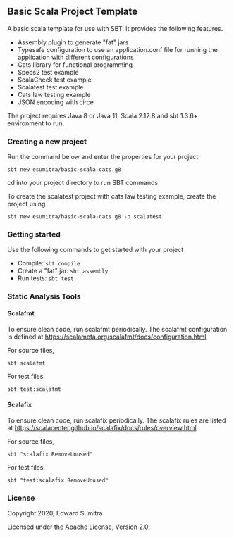 ## Basic Scala Project Template
A basic scala template for use with SBT. It provides the following features.

 - Assembly plugin to generate "fat" jars
 - Typesafe configuration to use an application.conf file for running the application with different configurations
 - Cats library for functional programming
 - Specs2 test example
 - ScalaCheck test example
 - Scalatest test example
 - Cats law testing example
 - JSON encoding with circe

The project requires Java 8 or Java 11, Scala 2.12.8 and sbt 1.3.6+ environment to run.

### Creating a new project
Run the command below and enter the properties for your project

`sbt new esumitra/basic-scala-cats.g8`

cd into your project directory to run SBT commands

To create the scalatest project with cats law testing example, create the project using

`sbt new esumitra/basic-scala-cats.g8 -b scalatest`

### Getting started
 Use the following commands to get started with your project

 - Compile: `sbt compile`
 - Create a "fat" jar: `sbt assembly`
 - Run tests: `sbt test`

### Static Analysis Tools

#### Scalafmt
To ensure clean code, run scalafmt periodically. The scalafmt configuration is defined at https://scalameta.org/scalafmt/docs/configuration.html

For source files,

`sbt scalafmt`

For test files.

`sbt test:scalafmt`

#### Scalafix
To ensure clean code, run scalafix periodically. The scalafix rules are listed at https://scalacenter.github.io/scalafix/docs/rules/overview.html

For source files,

`sbt "scalafix RemoveUnused"`

For test files.

`sbt "test:scalafix RemoveUnused"`

### License
Copyright 2020, Edward Sumitra

Licensed under the Apache License, Version 2.0.
